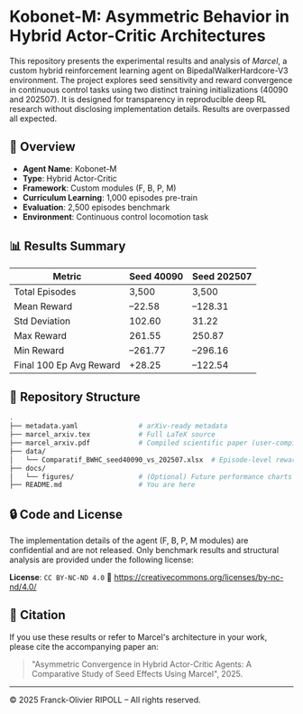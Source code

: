 # Kobonet-M: Asymmetric Behavior in Hybrid Actor-Critic Architectures

This repository presents the experimental results and analysis of *Marcel*, a custom hybrid reinforcement learning agent on BipedalWalkerHardcore-V3 environment. The project explores seed sensitivity and reward convergence in continuous control tasks using two distinct training initializations (40090 and 202507). It is designed for transparency in reproducible deep RL research without disclosing implementation details.
Results are overpassed all expected.

## 📌 Overview

- **Agent Name**: Kobonet-M
- **Type**: Hybrid Actor-Critic
- **Framework**: Custom modules (F, B, P, M)
- **Curriculum Learning**: 1,000 episodes pre-train
- **Evaluation**: 2,500 episodes benchmark
- **Environment**: Continuous control locomotion task

## 📊 Results Summary

| Metric                   | Seed 40090 | Seed 202507 |
|--------------------------|------------|--------------|
| Total Episodes           | 3,500      | 3,500        |
| Mean Reward              | –22.58     | –128.31      |
| Std Deviation            | 102.60     | 31.22        |
| Max Reward               | 261.55     | 250.87       |
| Min Reward               | –261.77    | –296.16      |
| Final 100 Ep Avg Reward  | +28.25     | –122.54      |

## 📁 Repository Structure

```bash
.
├── metadata.yaml               # arXiv-ready metadata
├── marcel_arxiv.tex            # Full LaTeX source
├── marcel_arxiv.pdf            # Compiled scientific paper (user-compiled)
├── data/
│   └── Comparatif_BWHC_seed40090_vs_202507.xlsx  # Episode-level reward comparison
├── docs/
│   └── figures/                # (Optional) Future performance charts
├── README.md                   # You are here
```

## 🔒 Code and License

The implementation details of the agent (F, B, P, M modules) are confidential and are not released. Only benchmark results and structural analysis are provided under the following license:

**License**: `CC BY-NC-ND 4.0`
🔗 https://creativecommons.org/licenses/by-nc-nd/4.0/

## 🔗 Citation

If you use these results or refer to Marcel's architecture in your work, please cite the accompanying paper an:

> "Asymmetric Convergence in Hybrid Actor-Critic Agents: A Comparative Study of Seed Effects Using Marcel", 2025.

---

© 2025 Franck-Olivier RIPOLL – All rights reserved.
